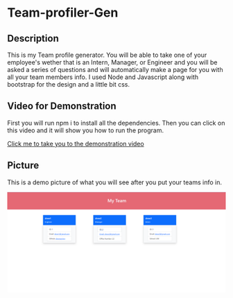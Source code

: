 # Team-profiler-Gen

## Description

This is my Team profile generator. You will be able to take one of your employee's wether that is an Intern, Manager, or Engineer and
you will be asked a series of questions and will automatically make a page for you with all your team members info. I used Node and Javascript along with bootstrap for the design and a little bit css.

## Video for Demonstration

First you will run npm i to install all the dependencies. Then you can click on this video and it will show you how to run the program.

[Click me to take you to the demonstration video](https://drive.google.com/file/d/1Pp4AKtqns5r9dFvWRyiFHVj9SErXKyy4/view?usp=sharing)

## Picture

This is a demo picture of what you will see after you put your teams info in.

![picture of the website after you enter team info in](pic/readmesample.PNG)
